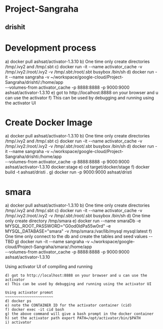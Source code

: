 # Project-Sangraha

**drishit**
-----------

Development process
===================
a) docker pull ashsat/activator-1.3.10
b) One time only create directories /tmp/.ivy2 and /tmp/.sbt
c) docker run -it --name activator_cache -v /tmp/.ivy2:/root/.ivy2 -v /tmp/.sbt:/root/.sbt busybox /bin/sh
d) docker run -it  --name sangraha -v ~/workspace/google-cloud/Project-Sangraha/drishti/:/home/app \
                   --volumes-from activator_cache -p 8888:8888 -p 9000:9000 ashsat/activator-1.3.10 
e) got to http://localhost:8888 on your browser and u can use the activator
f) This can be used by debugging and running using the activator UI


Create Docker Image
===================
a) docker pull ashsat/activator-1.3.10
b) One time only create directories /tmp/.ivy2 and /tmp/.sbt
c) docker run -it --name activator_cache -v /tmp/.ivy2:/root/.ivy2 -v /tmp/.sbt:/root/.sbt busybox /bin/sh
d) docker run -it  --name sangraha -v ~/workspace/google-cloud/Project-Sangraha/drishti:/home/app \
                   --volumes-from activator_cache -p 8888:8888 -p 9000:9000 ashsat/activator-1.3.10 docker:stage
e) cd target/docker/stage
f) docker build -t ashsat/dristi .
g) docker run -p 9000:9000 ashsat/dristi


**smara**
=========
a) docker pull ashsat/activator-1.3.10
b) One time only create directories /tmp/.ivy2 and /tmp/.sbt
c) docker run -it --name activator_cache -v /tmp/.ivy2:/root/.ivy2 -v /tmp/.sbt:/root/.sbt busybox /bin/sh
d) One time only create directory /tmp/smara
e) docker run --name smaraDb  -e MYSQL_ROOT_PASSWORD="G0od0ldPa55w0rd" -e MYSQL_DATABASE="smara"  -v /tmp/smara:/var/lib/mysql mysql:latest
f) One time only connect to the db and create the tables and seed values -- TBD 
g) docker run -it  --name sangraha -v ~/workspace/google-cloud/Project-Sangraha/smara/:/home/app \
                   --volumes-from activator_cache -p 8888:8888 -p 9000:9000 ashsat/activator-1.3.10

Using activator UI of compiling and running
~~~~~~~~~~~~~~~~~~~~~~~~~~~~~~~~~~~~~~~~~~~ 
d) got to http://localhost:8888 on your browser and u can use the activator
e) This can be used by debugging and running using the activator UI

Using activator promot
~~~~~~~~~~~~~~~~~~~~~~ 
d) docker ps
e) note the CONTAINER ID for the activator container (cid)
f) docker exec -it cid bash
g) the above command will give a bash prompt in the docker container
h) set the activator path export PATH=/opt/activator/bin/$PATH
i) activator
